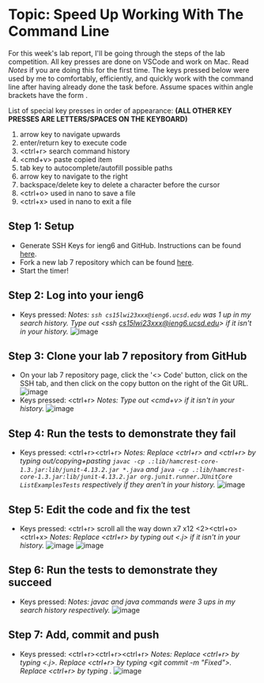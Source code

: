 # Topic: Speed Up Working With The Command Line
For this week's lab report, I'll be going through the steps of the lab competition. All key presses are done on VSCode and work on Mac. Read *Notes* if you are doing this for the first time. The keys pressed below were used by me to comfortably, efficiently, and quickly work with the command line after having already done the task before. Assume spaces within angle brackets have the form <space>.
  
List of special key presses in order of appearance: **(ALL OTHER KEY PRESSES ARE LETTERS/SPACES ON THE KEYBOARD)**
1. <up> arrow key to navigate upwards
2. <enter> enter/return key to execute code
3. <ctrl+r> search command history
4. <cmd+v> paste copied item
5. <tab> tab key to autocomplete/autofill possible paths
6. <right> arrow key to navigate to the right
7. <backspace> backspace/delete key to delete a character before the cursor
8. <ctrl+o> used in nano to save a file
9. <ctrl+x> used in nano to exit a file
  

## Step 1: Setup
* Generate SSH Keys for ieng6 and GitHub. Instructions can be found [here](https://ucsd-cse15l-w23.github.io/week/week7/).
* Fork a new lab 7 repository which can be found [here](https://github.com/ucsd-cse15l-w23/lab7).
* Start the timer!

## Step 2: Log into your ieng6
* Keys pressed: <up><enter>
*Notes: `ssh cs15lwi23xxx@ieng6.ucsd.edu` was 1 up in my search history. Type out <ssh cs15lwi23xxx@ieng6.ucsd.edu> if it isn't in your history.*
![image]()
 
## Step 3: Clone your lab 7 repository from GitHub
* On your lab 7 repository page, click the '<> Code' button, click on the SSH tab, and then click on the copy button on the right of the Git URL.
![image]()
* Keys pressed: <ctrl+r><cl><enter>
*Notes: Type out <git clone ><cmd+v> if it isn't in your history.*
![image]()
  
## Step 4: Run the tests to demonstrate they fail
* Keys pressed: <cd l><tab><enter><ctrl+r><javac><enter><ctrl+r><java ><enter>
*Notes: Replace <ctrl+r><javac> and <ctrl+r><java > by typing out/copying+pasting `javac -cp .:lib/hamcrest-core-1.3.jar:lib/junit-4.13.2.jar *.java` and `java -cp .:lib/hamcrest-core-1.3.jar:lib/junit-4.13.2.jar org.junit.runner.JUnitCore ListExamplesTests` respectively if they aren't in your history.*
![image]()
  
## Step 5: Edit the code and fix the test
* Keys pressed: <ctrl+r><na><enter> scroll all the way down <up> x7 <right> x12 <backspace><2><ctrl+o><enter><ctrl+x>
*Notes: Replace <ctrl+r><na> by typing out <nano L><tab><.j><tab> if it isn't in your history.*
![image]()
![image]()

## Step 6: Run the tests to demonstrate they succeed
* Keys pressed: <up><up><up><enter><up><up><up><enter>
*Notes: javac and java commands were 3 ups in my search history respectively.*
![image]()

## Step 7: Add, commit and push
* Keys pressed: <ctrl+r><ad><enter><ctrl+r><comm><enter><ctrl+r><pu><enter>
*Notes: Replace <ctrl+r><ad> by typing <git add L><tab><.j><tab>. Replace <ctrl+r><comm> by typing <git commit -m "Fixed">. Replace <ctrl+r><pu> by typing <git push origin main>.*
![image]()

